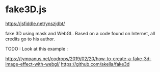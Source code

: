 # fake3D.js
https://jsfiddle.net/ynszjdbt/

fake 3D using mask and WebGL. Based on a code found on Internet, all credits go to his author.

TODO : 
Look at this example :

https://tympanus.net/codrops/2019/02/20/how-to-create-a-fake-3d-image-effect-with-webgl/
https://github.com/akella/fake3d
